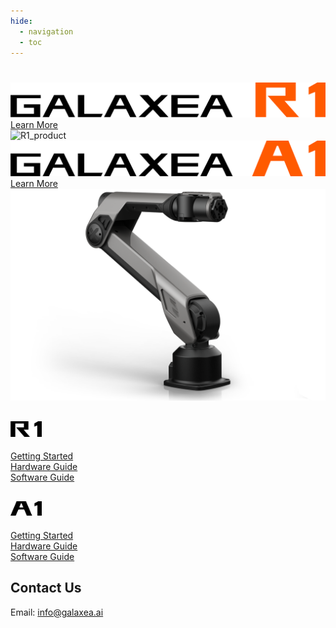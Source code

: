 ```yaml
---
hide:
  - navigation
  - toc
---
```


#    

<!DOCTYPE html>
<html lang="en">
<head>
    <meta charset="UTF-8">
    <meta name="viewport" content="width=device-width, initial-scale=1.0">
    <title>Swiper Example</title>
    <!-- Link Swiper's CSS -->
    <link rel="stylesheet" href="https://unpkg.com/swiper/swiper-bundle.min.css">
    <!-- Link to custom CSS file -->
    <link rel="stylesheet" href="styles.css">
</head>
<body>
    <div class="swiper-container">
        <div class="swiper-wrapper">
            <div class="swiper-slide">
                <div class="container">
                    <div class="text-button-container">
                        <img src="assets/R1_title.png" alt="R1_title">
                        <a href="Introducing_Galaxea_Robot/product_info/A1" class="btn btn-primary">Learn More</a>
                    </div>
                    <div class="image-container">
                        <img src="assets/R1_product.png" alt="R1_product" class="responsive-image">
                    </div>
                </div>
            </div>
            <div class="swiper-slide">
                <div class="container">
                    <div class="text-button-container">
                        <img src="assets/A1_title.png" alt="A1_title">
                        <a href="Guide/R1/GettingStarted_Before" class="btn btn-primary">Learn More</a>
                    </div>
                    <div class="image-container">
                        <img src="assets/temp.png" alt="A1_product">
                    </div>
                </div>
            </div>
        </div>
        <div class="swiper-pagination"></div>
        <div class="swiper-button-next"></div>
        <div class="swiper-button-prev"></div>
    </div>
    <script src="https://unpkg.com/swiper/swiper-bundle.min.js"></script>
    <script>
        var swiper = new Swiper('.swiper-container', {
            direction: 'horizontal',
            effect: 'fade',
            loop: true, 
            pagination: {
                el: '.swiper-pagination',
                clickable: true,
            },
            navigation: {
                nextEl: '.swiper-button-next',
                prevEl: '.swiper-button-prev',
            },
            fadeEffect: {
                crossFade: true
            }
        });
    </script>
</body>
    <main id = unique-page>
        <div class="row">
            <section class="products-section">
                <h2><img src="assets/R1_series.png" alt="R1" width="50"></h2>
                <div class="product">
                        <a href="Guide/R1/GettingStarted_Before">Getting Started</a> <br>
                        <a href="Guide/R1/Hardware_Guide">Hardware Guide</a> <br>
                        <a href="Guide/R1/Software_Guide">Software Guide</a> <br>
                </div>
            </section>
            <section class="products-section">
                <h2><img src="assets/A1_series.png" alt="A1" width="50"></h2>
                <div class="product">
                        <a href="Guide/A1/Getting_Started">Getting Started</a> <br>
                        <a href="Guide/A1/Hardware_Guide">Hardware Guide</a> <br>
                        <a href="Guide/A1/Software_Guide">Software Guide</a> <br>
                </div>
            </section>
        </div>
    </main>
    <section class="contact-section">
        <h2>Contact Us</h2>
        <p>Email: <a href="mailto:info@galaxea.ai">info@galaxea.ai</a></p>
    </section>
</html>
